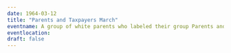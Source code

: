 ```yaml
---
date: 1964-03-12
title: "Parents and Taxpayers March"
eventname: A group of white parents who labeled their group Parents and Taxpayers holds a march to preserve “neighborhood schools” and prevent “busing.” 
eventlocation: 
draft: false
---
```

